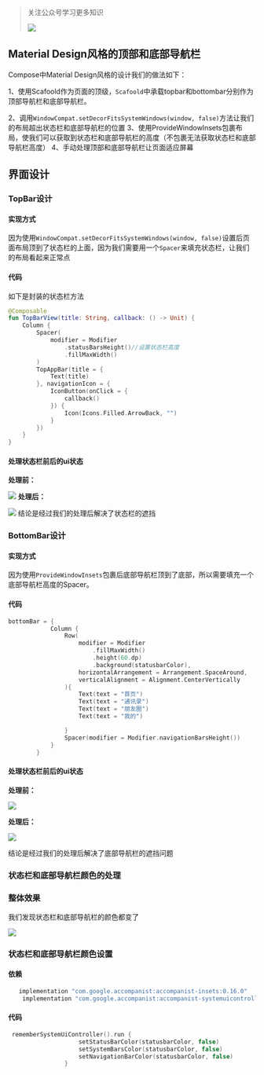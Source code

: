 > 关注公众号学习更多知识
>
>![](https://img-blog.csdnimg.cn/img_convert/6dd2df09156ca4cbfc44ad68c9baa2e4.png)



## Material Design风格的顶部和底部导航栏
Compose中Material Design风格的设计我们的做法如下：

1、使用Scafoold作为页面的顶级，`Scafoold`中承载topbar和bottombar分别作为顶部导航栏和底部导航栏。

2、调用`WindowCompat.setDecorFitsSystemWindows(window, false)`方法让我们的布局超出状态栏和底部导航栏的位置
3、使用ProvideWindowInsets包裹布局，使我们可以获取到状态栏和底部导航栏的高度（不包裹无法获取状态栏和底部导航栏高度）
4、手动处理顶部和底部导航栏让页面适应屏幕


## 界面设计

### TopBar设计
#### 实现方式
因为使用`WindowCompat.setDecorFitsSystemWindows(window, false)`设置后页面布局顶到了状态栏的上面，因为我们需要用一个`Spacer`来填充状态栏，让我们的布局看起来正常点
#### 代码
如下是封装的状态栏方法
```kt
@Composable
fun TopBarView(title: String, callback: () -> Unit) {
    Column {
        Spacer(
            modifier = Modifier
                .statusBarsHeight()//设置状态栏高度
                .fillMaxWidth()
        )
        TopAppBar(title = {
            Text(title)
        }, navigationIcon = {
            IconButton(onClick = {
                callback()
            }) {
                Icon(Icons.Filled.ArrowBack, "")
            }
        })
    }
}
```
#### 处理状态栏前后的ui状态
**处理前：**

![](https://files.mdnice.com/user/15648/f30f26e3-d424-475f-bd1d-1d592400fe61.png)
**处理后：**

![](https://files.mdnice.com/user/15648/62bfd4d4-7158-41ff-a6ae-599e975233ae.png)
结论是经过我们的处理后解决了状态栏的遮挡

### BottomBar设计

#### 实现方式
因为使用`ProvideWindowInsets`包裹后底部导航栏顶到了底部，所以需要填充一个底部导航栏高度的Spacer。

#### 代码


```kt
bottomBar = {
            Column {
                Row(
                    modifier = Modifier
                        .fillMaxWidth()
                        .height(60.dp)
                        .background(statusbarColor),
                    horizontalArrangement = Arrangement.SpaceAround,
                    verticalAlignment = Alignment.CenterVertically
                ){
                    Text(text = "首页")
                    Text(text = "通讯录")
                    Text(text = "朋友圈")
                    Text(text = "我的")

                }
                Spacer(modifier = Modifier.navigationBarsHeight())
            }
        }
```
#### 处理状态栏前后的ui状态
**处理前：**


![](https://files.mdnice.com/user/15648/9d0e61a7-0232-455d-b702-b789e613dcca.png)


**处理后：**


![](https://files.mdnice.com/user/15648/4c33895c-d8e0-49e0-8ef9-82a8c4ae65ab.png)

结论是经过我们的处理后解决了底部导航栏的遮挡问题
### 状态栏和底部导航栏颜色的处理

### 整体效果
我们发现状态栏和底部导航栏的颜色都变了

![](https://files.mdnice.com/user/15648/9661d25e-7542-4281-a998-257b2e23cb3a.png)


### 状态栏和底部导航栏颜色设置
#### 依赖

```groovy
   implementation "com.google.accompanist:accompanist-insets:0.16.0"
    implementation "com.google.accompanist:accompanist-systemuicontroller:0.16.0"
```

#### 代码
```kt
 rememberSystemUiController().run {
                    setStatusBarColor(statusbarColor, false)
                    setSystemBarsColor(statusbarColor, false)
                    setNavigationBarColor(statusbarColor, false)
                }
```
